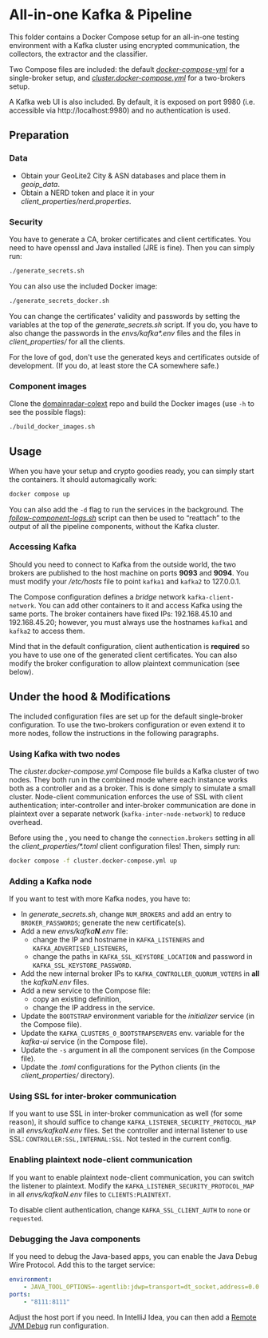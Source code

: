 # All-in-one Kafka & Pipeline

This folder contains a Docker Compose setup for an all-in-one testing environment with a Kafka cluster using encrypted communication, the collectors, the extractor and the classifier.

Two Compose files are included: the default [*docker-compose-yml*](./docker-compose.yml) for a single-broker setup, and [*cluster.docker-compose.yml*](./cluster.docker-compose.yml) for a two-brokers setup. 

A Kafka web UI is also included. By default, it is exposed on port 9980 (i.e. accessible via http://localhost:9980) and no authentication is used.

## Preparation

### Data

- Obtain your GeoLite2 City & ASN databases and place them in *geoip\_data*.
- Obtain a NERD token and place it in your *client\_properties/nerd.properties*.

### Security

You have to generate a CA, broker certificates and client certificates. You need to have openssl and Java installed (JRE is fine). Then you can simply run:

```bash
./generate_secrets.sh
``` 

You can also use the included Docker image:

```bash
./generate_secrets_docker.sh
```

You can change the certificates' validity and passwords by setting the variables at the top of the *generate_secrets.sh* script. If you do, you have to also change the passwords in the _envs/kafka\*.env_ files and the files in _client\_properties/_ for all the clients.

For the love of god, don't use the generated keys and certificates outside of development. (If you do, at least store the CA somewhere safe.)

### Component images

Clone the [domainradar-colext](https://github.com/nesfit/domainradar-colext/) repo and build the Docker images (use `-h` to see the possible flags):

```bash
./build_docker_images.sh
```

## Usage

When you have your setup and crypto goodies ready, you can simply start the containers. It should automagically work:

```bash
docker compose up
```

You can also add the `-d` flag to run the services in the background. The [*follow-component-logs.sh*](./follow-component-logs.sh) script can then be used to “reattach” to the output of all the pipeline components, without the Kafka cluster.

### Accessing Kafka

Should you need to connect to Kafka from the outside world, the two brokers are published to the host machine on ports **9093** and **9094**. You must modify your */etc/hosts* file to point `kafka1` and `kafka2` to 127.0.0.1.

The Compose configuration defines a *bridge* network `kafka-client-network`. You can add other containers to it and access Kafka using the same ports. The broker containers have fixed IPs: 192.168.45.10 and 192.168.45.20; however, you must always use the hostnames `kafka1` and `kafka2` to access them.

Mind that in the default configuration, client authentication is **required** so you have to use one of the generated client certificates. You can also modify the broker configuration to allow plaintext communication (see below).

## Under the hood & Modifications

The included configuration files are set up for the default single-broker configuration. To use the two-brokers configuration or even extend it to more nodes, follow the instructions in the following paragraphs.

### Using Kafka with two nodes

The *cluster.docker-compose.yml* Compose file builds a Kafka cluster of two nodes. They both run in the combined mode where each instance works both as a controller and as a broker. This is done simply to simulate a small cluster. Node-client communication enforces the use of SSL with client authentication; inter-controller and inter-broker communication are done in plaintext over a separate network (`kafka-inter-node-network`) to reduce overhead.

Before using the , you need to change the `connection.brokers` setting in all the *client\_properties/\*.toml* client configuration files! Then, simply run:

```bash
docker compose -f cluster.docker-compose.yml up
```

### Adding a Kafka node

If you want to test with more Kafka nodes, you have to:
- In *generate_secrets.sh*, change `NUM_BROKERS` and add an entry to `BROKER_PASSWORDS`; generate the new certificate(s).
- Add a new _envs/kafka**N**.env_ file:
    - change the IP and hostname in `KAFKA_LISTENERS` and `KAFKA_ADVERTISED_LISTENERS`,
    - change the paths in `KAFKA_SSL_KEYSTORE_LOCATION` and password in `KAFKA_SSL_KEYSTORE_PASSWORD`.
- Add the new internal broker IPs to `KAFKA_CONTROLLER_QUORUM_VOTERS` in **all** the *kafkaN.env* files.
- Add a new service to the Compose file:
    - copy an existing definition,
    - change the IP address in the service.
- Update the `BOOTSTRAP` environment variable for the _initializer_ service (in the Compose file).
- Update the `KAFKA_CLUSTERS_0_BOOTSTRAPSERVERS` env. variable for the _kafka-ui_ service (in the Compose file).
- Update the `-s` argument in all the component services (in the Compose file).
- Update the *.toml* configurations for the Python clients (in the *client\_properties/* directory).

### Using SSL for inter-broker communication

If you want to use SSL in inter-broker communication as well (for some reason), it should suffice to change `KAFKA_LISTENER_SECURITY_PROTOCOL_MAP` in all *envs/kafkaN.env* files. Set the controller and internal listener to use SSL: `CONTROLLER:SSL,INTERNAL:SSL`. Not tested in the current config.

### Enabling plaintext node-client communication

If you want to enable plaintext node-client communication, you can switch the listener to plaintext. Modify the `KAFKA_LISTENER_SECURITY_PROTOCOL_MAP` in all *envs/kafkaN.env* files to `CLIENTS:PLAINTEXT`.

To disable client authentication, change `KAFKA_SSL_CLIENT_AUTH` to `none` or `requested`.

### Debugging the Java components

If you need to debug the Java-based apps, you can enable the Java Debug Wire Protocol. Add this to the target service:

```yaml
environment:
    - JAVA_TOOL_OPTIONS=-agentlib:jdwp=transport=dt_socket,address=0.0.0.0:8111,server=y,suspend=n
ports:
    - "8111:8111"
```

Adjust the host port if you need. In IntelliJ Idea, you can then add a [Remote JVM Debug](https://www.jetbrains.com/help/idea/tutorial-remote-debug.html#create-run-configurations) run configuration.

